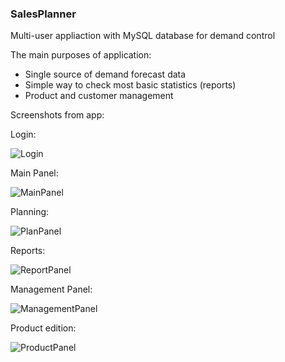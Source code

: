 ### SalesPlanner

Multi-user appliaction with MySQL database for demand control 

The main purposes of application:
* Single source of demand forecast data
* Simple way to check most basic statistics (reports)
* Product and customer management

Screenshots from app:

Login:

![Login](https://user-images.githubusercontent.com/47610591/103549784-37a58a00-4ea8-11eb-860f-4ca7dfd8eef7.png)


Main Panel:

![MainPanel](https://user-images.githubusercontent.com/47610591/103549786-383e2080-4ea8-11eb-8210-8804a886c1aa.png)


Planning:

![PlanPanel](https://user-images.githubusercontent.com/47610591/103549792-38d6b700-4ea8-11eb-8e42-bf052564088d.png)


Reports:

![ReportPanel](https://user-images.githubusercontent.com/47610591/103549796-396f4d80-4ea8-11eb-9ff7-37a0b7cbc67e.png)


Management Panel:

![ManagementPanel](https://user-images.githubusercontent.com/47610591/103549790-38d6b700-4ea8-11eb-91a4-070fb840aaa8.png)


Product edition:

![ProductPanel](https://user-images.githubusercontent.com/47610591/103549795-396f4d80-4ea8-11eb-9d6d-4db126bad166.png)



